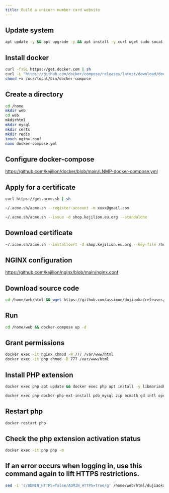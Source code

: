 ```yaml
---
title: Build a unicorn number card website
---
```


## Update system

```sh
apt update -y && apt upgrade -y && apt install -y curl wget sudo socat
```

## Install docker

```sh
curl -fsSL https://get.docker.com | sh
curl -L "https://github.com/docker/compose/releases/latest/download/docker-compose-$(uname -s)-$(uname -m)" -o /usr/local/bin/docker -compose
chmod +x /usr/local/bin/docker-compose
```

## Create a directory

```sh
cd /home
mkdir web
cd web
mkdirhtml
mkdir mysql
mkdir certs
mkdir redis
touch nginx.conf
nano docker-compose.yml
```

## Configure docker-compose

https://github.com/kejilion/docker/blob/main/LNMP-docker-compose.yml

## Apply for a certificate

```sh
curl https://get.acme.sh | sh

~/.acme.sh/acme.sh --register-account -m xxxx@gmail.com

~/.acme.sh/acme.sh --issue -d shop.kejilion.eu.org --standalone
```

## Download certificate

```sh
~/.acme.sh/acme.sh --installcert -d shop.kejilion.eu.org --key-file /home/web/certs/key.pem --fullchain-file /home/web/certs/cert .pem
```

## NGINX configuration

https://github.com/kejilion/nginx/blob/main/nginx.conf

## Download source code

```sh
cd /home/web/html && wget https://github.com/assimon/dujiaoka/releases/download/2.0.6/2.0.6-antibody.tar.gz && apt install -y tar && tar -zxvf 2.0. 6-antibody.tar.gz && rm 2.0.6-antibody.tar.gz
```

## Run

```sh
cd /home/web && docker-compose up -d
```

## Grant permissions

```sh
docker exec -it nginx chmod -R 777 /var/www/html
docker exec -it php chmod -R 777 /var/www/html
```

## Install PHP extension

```sh
docker exec php apt update && docker exec php apt install -y libmariadb-dev-compat libmariadb-dev libzip-dev libmagickwand-dev imagemagick

docker exec php docker-php-ext-install pdo_mysql zip bcmath gd intl opcache && docker exec php pecl install redis && docker exec php sh -c 'echo "extension=redis.so" > /usr/local/etc/php/conf .d/docker-php-ext-redis.ini'
```

## Restart php

```sh
docker restart php
```

## Check the php extension activation status

```sh
docker exec -it php php -m
```

## If an error occurs when logging in, use this command again to lift HTTPS restrictions.

```sh
sed -i 's/ADMIN_HTTPS=false/ADMIN_HTTPS=true/g' /home/web/html/dujiaoka/.env
```
